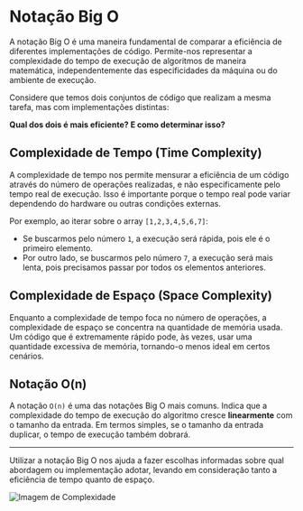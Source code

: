 # Notação Big O




A notação Big O é uma maneira fundamental de comparar a eficiência de diferentes implementações de código. Permite-nos representar a complexidade do tempo de execução de algoritmos de maneira matemática, independentemente das especificidades da máquina ou do ambiente de execução.

Considere que temos dois conjuntos de código que realizam a mesma tarefa, mas com implementações distintas:


**Qual dos dois é mais eficiente? E como determinar isso?**

## Complexidade de Tempo (Time Complexity)

A complexidade de tempo nos permite mensurar a eficiência de um código através do número de operações realizadas, e não especificamente pelo tempo real de execução. Isso é importante porque o tempo real pode variar dependendo do hardware ou outras condições externas.

Por exemplo, ao iterar sobre o array `[1,2,3,4,5,6,7]`:

- Se buscarmos pelo número `1`, a execução será rápida, pois ele é o primeiro elemento.
- Por outro lado, se buscarmos pelo número `7`, a execução será mais lenta, pois precisamos passar por todos os elementos anteriores.

## Complexidade de Espaço (Space Complexity)

Enquanto a complexidade de tempo foca no número de operações, a complexidade de espaço se concentra na quantidade de memória usada. Um código que é extremamente rápido pode, às vezes, usar uma quantidade excessiva de memória, tornando-o menos ideal em certos cenários.

## Notação O(n)

A notação `O(n)` é uma das notações Big O mais comuns. Indica que a complexidade do tempo de execução do algoritmo cresce **linearmente** com o tamanho da entrada. Em termos simples, se o tamanho da entrada duplicar, o tempo de execução também dobrará.

---

Utilizar a notação Big O nos ajuda a fazer escolhas informadas sobre qual abordagem ou implementação adotar, levando em consideração tanto a eficiência de tempo quanto de espaço.


![Imagem de Complexidade](https://cdn-media-1.freecodecamp.org/images/1*KfZYFUT2OKfjekJlCeYvuQ.jpeg)
